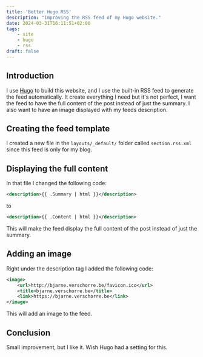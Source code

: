 ```yaml
---
title: 'Better Hugo RSS'
description: "Improving the RSS feed of my Hugo website."
date: 2024-03-31T16:11:51+02:00
tags: 
    - site
    - hugo
    - rss
draft: false
---
```


## Introduction
I use [Hugo](https://gohugo.io/) to build this website, and I use the built-in RSS feed to generate the feed automatically. It create everything I need but it's not perfect, I want the feed to have the full content of the post instead of just the summary. I also want to have an image displayed with my feeds description.

## Creating the feed template
I created a new file in the `layouts/_default/` folder called `section.rss.xml` since this feed is only for my blog.

## Displaying the full content
In that file I changed the following code:
```xml
<description>{{ .Summary | html }}</description>
```

to

```xml
<description>{{ .Content | html }}</description>
```
This will make the feed display the full content of the post instead of just the summary.

## Adding an image
Right under the description tag I added the following code:
```xml
<image>
    <url>http://bjarne.verschorre.be/favicon.ico</url>
    <title>bjarne.verschorre.be</title>
    <link>https://bjarne.verschorre.be</link>
</image>
```
This will add an image to the feed.

## Conclusion
Small improvement, but I like it. Wish Hugo had a setting for this.
